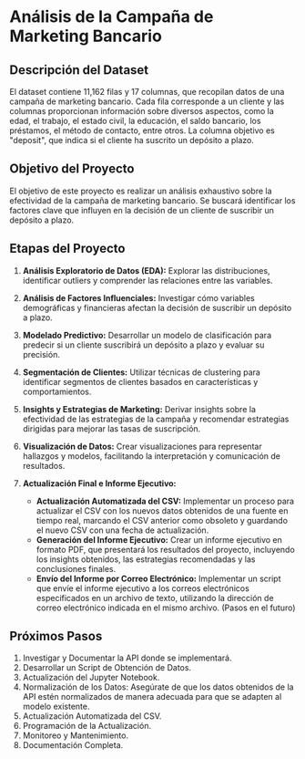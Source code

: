 # Análisis de la Campaña de Marketing Bancario



## Descripción del Dataset

El dataset contiene 11,162 filas y 17 columnas, que recopilan datos de una campaña de marketing bancario. Cada fila corresponde a un cliente y las columnas proporcionan información sobre diversos aspectos, como la edad, el trabajo, el estado civil, la educación, el saldo bancario, los préstamos, el método de contacto, entre otros. La columna objetivo es "deposit", que indica si el cliente ha suscrito un depósito a plazo.

## Objetivo del Proyecto

El objetivo de este proyecto es realizar un análisis exhaustivo sobre la efectividad de la campaña de marketing bancario. Se buscará identificar los factores clave que influyen en la decisión de un cliente de suscribir un depósito a plazo.

## Etapas del Proyecto

1. **Análisis Exploratorio de Datos (EDA):** Explorar las distribuciones, identificar outliers y comprender las relaciones entre las variables.

2. **Análisis de Factores Influenciales:** Investigar cómo variables demográficas y financieras afectan la decisión de suscribir un depósito a plazo.

3. **Modelado Predictivo:** Desarrollar un modelo de clasificación para predecir si un cliente suscribirá un depósito a plazo y evaluar su precisión.

4. **Segmentación de Clientes:** Utilizar técnicas de clustering para identificar segmentos de clientes basados en características y comportamientos.

5. **Insights y Estrategias de Marketing:** Derivar insights sobre la efectividad de las estrategias de la campaña y recomendar estrategias dirigidas para mejorar las tasas de suscripción.

6. **Visualización de Datos:** Crear visualizaciones para representar hallazgos y modelos, facilitando la interpretación y comunicación de resultados.

7. **Actualización Final e Informe Ejecutivo:**
   - **Actualización Automatizada del CSV:** Implementar un proceso para actualizar el CSV con los nuevos datos obtenidos de una fuente en tiempo real, marcando el CSV anterior como obsoleto y guardando el nuevo CSV con una fecha de actualización.
   - **Generación del Informe Ejecutivo:** Crear un informe ejecutivo en formato PDF, que presentará los resultados del proyecto, incluyendo los insights obtenidos, las estrategias recomendadas y las conclusiones finales.
   - **Envío del Informe por Correo Electrónico:** Implementar un script que envíe el informe ejecutivo a los correos electrónicos especificados en un archivo de texto, utilizando la dirección de correo electrónico indicada en el mismo archivo. (Pasos en el futuro)

## Próximos Pasos


1. Investigar y Documentar la API donde se implementará.
2. Desarrollar un Script de Obtención de Datos.
3. Actualización del Jupyter Notebook.
4. Normalización de los Datos: Asegúrate de que los datos obtenidos de la API estén normalizados de manera adecuada para que se adapten al modelo existente.
5. Actualización Automatizada del CSV.
6. Programación de la Actualización.
7. Monitoreo y Mantenimiento.
8. Documentación Completa.
